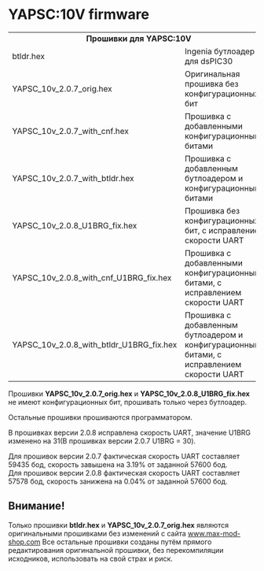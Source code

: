 # YAPSC:10V firmware

<table>
    <tr>
        <td colspan="2" align="center"><strong>Прошивки для YAPSC:10V</strong></td>
    </tr>
    <tr>
        <td>btldr.hex</td><td>Ingenia бутлоадер для dsPIC30</td>
    </tr>
    <tr>
        <td>YAPSC_10v_2.0.7_orig.hex</td><td>Оригинальная прошивка без конфигурационных бит</td>
    </tr>
    <tr>
        <td>YAPSC_10v_2.0.7_with_cnf.hex</td><td>Прошивка с добавленными конфигурационными битами</td>
    </tr>
    <tr>
        <td>YAPSC_10v_2.0.7_with_btldr.hex</td><td>Прошивка с добавленным бутлоадером и конфигурационными битами</td>
    </tr>
    <tr>
        <td>YAPSC_10v_2.0.8_U1BRG_fix.hex</td><td>Прошивка без конфигурационных бит, с исправлением скорости UART</td>
    </tr>
        <tr>
        <td>YAPSC_10v_2.0.8_with_cnf_U1BRG_fix.hex</td><td>Прошивка с добавленными конфигурационными битами, с исправлением скорости UART</td>
    </tr>
    <tr>
        <td>YAPSC_10v_2.0.8_with_btldr_U1BRG_fix.hex</td><td>Прошивка с добавленным бутлоадером и конфигурационными битами, с исправлением скорости UART</td>
    </tr>
</table>

Прошивки **YAPSC_10v_2.0.7_orig.hex** и **YAPSC_10v_2.0.8_U1BRG_fix.hex** не имеют конфигурационных бит, прошивать только через бутлоадер.

Остальные прошивки прошиваются программатором.

В прошивках версии 2.0.8 исправлена скорость UART, значение U1BRG изменено на 31(В прошивках версии 2.0.7 U1BRG = 30).

Для прошивок версии 2.0.7 фактическая скорость UART составляет 59435 бод, скорость завышена на 3.19% от заданной 57600 бод.</br>
Для прошивок версии 2.0.8 фактическая скорость UART составляет 57578 бод, скорость занижена на 0.04% от заданной 57600 бод.

## Внимание!
Только прошивки **btldr.hex** и **YAPSC_10v_2.0.7_orig.hex** являются оригинальными прошивками без изменений с сайта www.max-mod-shop.com
Все остальные прошивки созданы путём прямого редактирования оригинальной прошивки, без перекомпиляции исходников, использовать на свой страх и риск.

